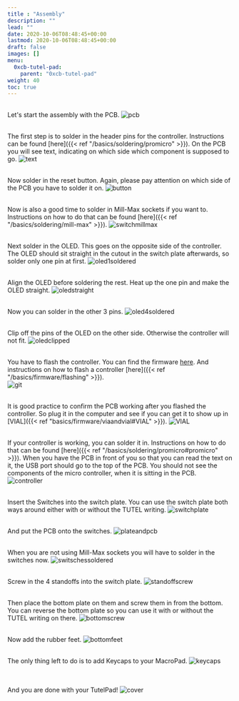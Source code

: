 ```yaml
---
title : "Assembly"
description: ""
lead: ""
date: 2020-10-06T08:48:45+00:00
lastmod: 2020-10-06T08:48:45+00:00
draft: false
images: []
menu:
  0xcb-tutel-pad:
    parent: "0xcb-tutel-pad"
weight: 40
toc: true
---
```


<br>Let's start the assembly with the PCB.
![pcb](pcb.jpg)

<br>The first step is to solder in the header pins for the controller. Instructions can be found [here]({{< ref "/basics/soldering/promicro" >}}). On the PCB you will see text, indicating on which side which component is supposed to go.
![text](text.jpg)

<br>Now solder in the reset button. Again, please pay attention on which side of the PCB you have to solder it on.
![button](button.jpg)

<br>Now is also a good time to solder in Mill-Max sockets if you want to. Instructions on how to do that can be found [here]({{< ref "/basics/soldering/mill-max" >}}).
![switchmillmax](switchmillmax.jpg)

<br>Next solder in the OLED. This goes on the opposite side of the controller. The OLED should sit straight in the cutout in the switch plate afterwards, so solder only one pin at first.
![oled1soldered](oled1soldered.jpg)

<br>Align the OLED before soldering the rest. Heat up the one pin and make the OLED straight.
![oledstraight](oledstraight.jpg)

<br>Now you can solder in the other 3 pins.
![oled4soldered](oled4soldered.jpg)

<br>Clip off the pins of the OLED on the other side. Otherwise the controller will not fit.
![oledclipped](oledclipped.jpg)

<br>You have to flash the controller. You can find the firmware <a href="https://github.com/0xCB-dev/0xCB-TutelPad/releases/tag/v1.0" >here<a>. And instructions on how to flash a controller [here]({{< ref "/basics/firmware/flashing" >}}).<br>
![git](git.webp)

<br>It is good practice to confirm the PCB working after you flashed the controller. So plug it in the computer and see if you can get it to show up in [VIAL]({{< ref "basics/firmware/viaandvial#VIAL" >}}).
![VIAL](VIAL.webp)

<br>If your controller is working, you can solder it in. Instructions on how to do that can be found [here]({{< ref "/basics/soldering/promicro#promicro" >}}). When you have the PCB in front of you so that you can read the text on it, the USB port should go to the top of the PCB. You should not see the components of the micro controller, when it is sitting in the PCB.
![controller](controller.jpg)

<br>Insert the Switches into the switch plate. You can use the switch plate both ways around either with or without the TUTEL writing.
![switchplate](switchplate.jpg)

<br>And put the PCB onto the switches.
![plateandpcb](plateandpcb.jpg)

<br>When you are not using Mill-Max sockets you will have to solder in the switches now.
![switschessoldered](switchessoldered.jpg)

<br>Screw in the 4 standoffs into the switch plate.
![standoffscrew](standoffscrew.jpg)

<br>Then place the bottom plate on them and screw them in from the bottom. You can reverse the bottom plate so you can use it with or without the TUTEL writing on there.
![bottomscrew](bottomscrew.jpg)

<br>Now add the rubber feet.
![bottomfeet](bottomfeet.jpg)

<br>The only thing left to do is to add Keycaps to your MacroPad.
![keycaps](keycaps.jpg)

<br><br>And you are done with your TutelPad!
![cover](cover.jpg)